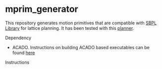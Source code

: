 # mprim_generator
This repository generates motion primitives that are compatible with [SBPL Library](http://wiki.ros.org/sbpl) for lattice planning. It has been tested with this [planner](https://github.com/vvanirudh/sbpl_dynamic_adaptive_planner). 

Dependency 
* ACADO. Instructions on building ACADO based executables can be found [here](https://sourceforge.net/p/acado/wiki/Using%20CMake%20-%20UNIX%20-%20Common) 

Instructions

